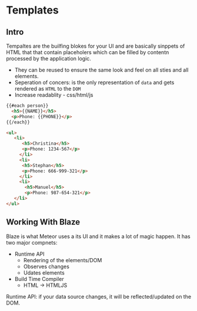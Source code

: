 Templates
========

Intro
-----
Tempaltes are the builfing blokes for your UI and are basically sinppets of HTML that that contain placeholers which can be filled by contentn processed by the application logic.
+ They can be reused to ensure the same look and feel on all sties and all elements.
+ Seperation of concers: is the only representation of `data` and gets rendered as `HTML` to the `DOM`
+ Increase readablity - css/html/js

```html
{{#each person}}
  <h5>{{NAME}}</h5> 
  <p>Phone: {{PHONE}}</p>
{{/each}}
````

```html
<ul> 
   <li> 
      <h5>Christina</h5> 
      <p>Phone: 1234-567</p> 
     </li> 
     <li> 
      <h5>Stephan</h5> 
      <p>Phone: 666-999-321</p> 
     </li> 
     <li> 
       <h5>Manuel</h5> 
       <p>Phone: 987-654-321</p> 
   </li> 
</ul> 
````

Working With Blaze
------------------
Blaze is what Meteor uses a its UI and it makes a lot of magic happen. It has two major compnets:
+ Runtime API
  * Rendering of the elements/DOM
  * Observes changes
  * Udates elements
+ Build Time Compiler
  * HTML -> HTMLJS  

Runtime API: if your data source changes, it will be reflected/updated on the DOM.
